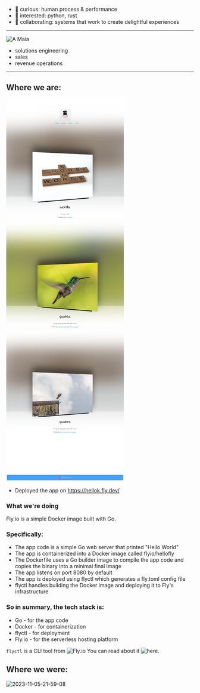 
- 👀 curious: human process & performance
- 🌱 interested: python, rust
- 💞️ collaborating: systems that work to create delightful experiences  
___
![A Maia](https://user-images.githubusercontent.com/76539355/214731371-78cb7bcb-996d-4108-9872-7af758ed5647.png)   
- solutions engineering
- sales
- revenue operations 

___

## Where we are:
![](2023-11-05-23-08-50.png)
* Deployed the app on https://hellok.fly.dev/  
### What we're doing  
Fly.io is a simple Docker image built with Go.
### Specifically:
* The app code is a simple Go web server that printed "Hello World"
* The app is containerized into a Docker image called flyio/hellofly 
* The Dockerfile uses a Go builder image to compile the app code and copies the binary into a minimal final image
* The app listens on port 8080 by default
* The app is deployed using flyctl which generates a fly.toml config file
* flyctl handles building the Docker image and deploying it to Fly's infrastructure

### So in summary, the tech stack is:
* Go - for the app code
* Docker - for containerization
* flyctl - for deployment
* Fly.io - for the serverless hosting platform

```flyctl``` is a CLI tool from ![Fly.io](http://fly.io)
You can read about it ![here](https://fly.io/docs/hands-on/).

## Where we were:
![2023-11-05-21-59-08](2023-11-05-21-59-08.png)  